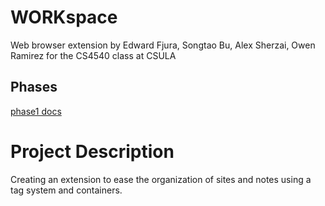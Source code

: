 # WORKspace 
Web browser extension by Edward Fjura, Songtao Bu, Alex Sherzai, Owen Ramirez for the CS4540 class at CSULA

Phases
-----
[phase1 docs](doc/phase1/)  

# Project Description
Creating an extension to ease the organization of sites and notes using a tag system and containers.
